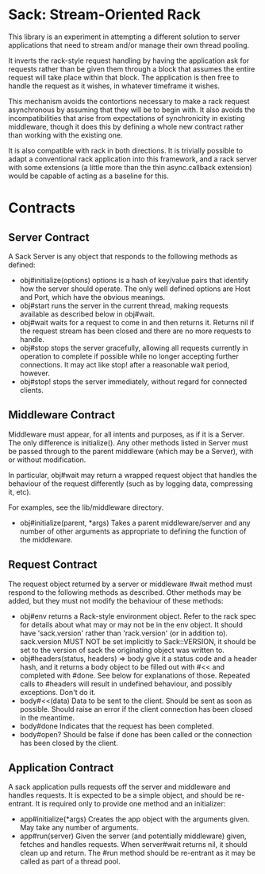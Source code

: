 Sack: Stream-Oriented Rack
==========================
This library is an experiment in attempting a different solution to
server applications that need to stream and/or manage their own thread
pooling.

It inverts the rack-style request handling by having the application
ask for requests rather than be given them through a block that assumes
the entire request will take place within that block. The application is
then free to handle the request as it wishes, in whatever timeframe it
wishes.

This mechanism avoids the contortions necessary to make a rack request
asynchronous by assuming that they will be to begin with. It also avoids
the incompatibilities that arise from expectations of synchronicity in
existing middleware, though it does this by defining a whole new contract
rather than working with the existing one.

It is also compatible with rack in both directions. It is trivially possible
to adapt a conventional rack application into this framework, and a rack
server with some extensions (a little more than the thin async.callback
extension) would be capable of acting as a baseline for this.

Contracts
=========

Server Contract
---------------
A Sack Server is any object that responds to the following methods as defined:

* obj#initialize(options)
  options is a hash of key/value pairs that identify how the server should
  operate. The only well defined options are Host and Port, which have
  the obvious meanings.
* obj#start
  runs the server in the current thread, making requests available as described
  below in obj#wait.
* obj#wait
  waits for a request to come in and then returns it. Returns nil if the
  request stream has been closed and there are no more requests to handle.
* obj#stop
  stops the server gracefully, allowing all requests currently in operation to
  complete if possible while no longer accepting further connections. It may 
  act like stop! after a reasonable wait period, however.
* obj#stop!
  stops the server immediately, without regard for connected clients.

Middleware Contract
-------------------
Middleware must appear, for all intents and purposes, as if it is a Server.
The only difference is initialize(). Any other methods listed in Server must
be passed through to the parent middleware (which may be a Server), with or
without modification.

In particular, obj#wait may return a wrapped request object that handles
the behaviour of the request differently (such as by logging data, compressing
it, etc).

For examples, see the lib/middleware directory.

* obj#initialize(parent, *args)
  Takes a parent middleware/server and any number of other arguments as
  appropriate to defining the function of the middleware.

Request Contract
----------------
The request object returned by a server or middleware #wait method must respond
to the following methods as described. Other methods may be added, but they must
not modify the behaviour of these methods:

* obj#env
  returns a Rack-style environment object. Refer to the rack spec for
  details about what may or may not be in the env object. It should
  have 'sack.version' rather than 'rack.version' (or in addition to). sack.version
  MUST NOT be set implicitly to Sack::VERSION, it should be set to the version
  of sack the originating object was written to.
* obj#headers(status, headers) => body
  give it a status code and a header hash, and it returns a body object to be
  filled out with #<< and completed with #done. See below for explanations of
  those. Repeated calls to #headers will result in undefined behaviour, and
  possibly exceptions. Don't do it.
* body#<<(data)
  Data to be sent to the client. Should be sent as soon as possible. Should raise
  an error if the client connection has been closed in the meantime.
* body#done
  Indicates that the request has been completed.
* body#open?
  Should be false if done has been called or the connection has been closed by
  the client.

Application Contract
--------------------
A sack application pulls requests off the server and middleware and handles requests.
It is expected to be a simple object, and should be re-entrant. It is required
only to provide one method and an initializer:

* app#initialize(*args)
  Creates the app object with the arguments given. May take any number of arguments.
* app#run(server)
  Given the server (and potentially middleware) given, fetches and handles requests.
  When server#wait returns nil, it should clean up and return. The #run method should
  be re-entrant as it may be called as part of a thread pool.
